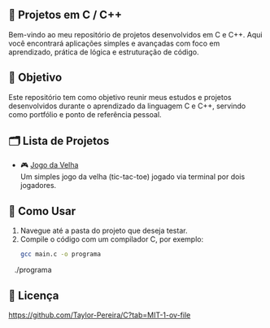 ## 📘 Projetos em C / C++

Bem-vindo ao meu repositório de projetos desenvolvidos em C e C++. Aqui você encontrará aplicações simples e avançadas com foco em aprendizado, prática de lógica e estruturação de código.

## 🎯 Objetivo

Este repositório tem como objetivo reunir meus estudos e projetos desenvolvidos durante o aprendizado da linguagem C e C++, servindo como portfólio e ponto de referência pessoal.


## 🗂 Lista de Projetos

- 🎮 [Jogo da Velha](./jogodavelha)  
  Um simples jogo da velha (tic-tac-toe) jogado via terminal por dois jogadores.


## 🚀 Como Usar

1. Navegue até a pasta do projeto que deseja testar.
2. Compile o código com um compilador C, por exemplo:
   ```bash
   gcc main.c -o programa
   ./programa

## 📜 Licença
https://github.com/Taylor-Pereira/C?tab=MIT-1-ov-file
